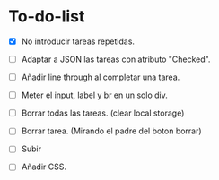 # To-do-list

- [x] No introducir tareas repetidas.
- [ ] Adaptar a JSON las tareas con atributo "Checked".
- [ ] Añadir line through al completar una tarea.
- [ ] Meter el input, label y br en un solo div.
- [ ] Borrar todas las tareas. (clear local storage)
- [ ] Borrar tarea. (Mirando el padre del boton borrar)
- [ ] Subir 
- [ ] Añadir CSS.

